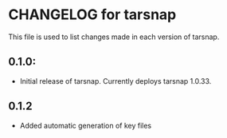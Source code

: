 # CHANGELOG for tarsnap

This file is used to list changes made in each version of tarsnap.

## 0.1.0:

* Initial release of tarsnap. Currently deploys tarsnap 1.0.33.

## 0.1.2

* Added automatic generation of key files
